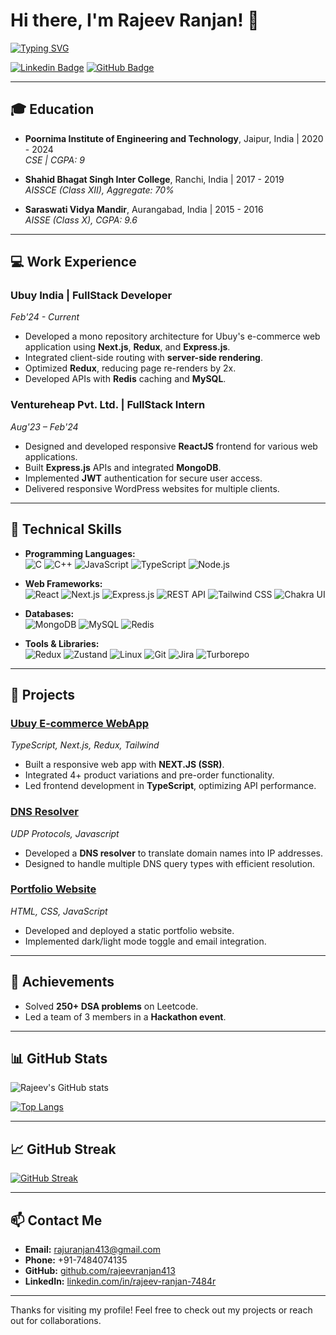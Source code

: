 # Hi there, I'm Rajeev Ranjan! 👋

[![Typing SVG](https://readme-typing-svg.demolab.com?font=Fira+Code&weight=500&size=26&pause=1000&color=36BCF7&center=true&vCenter=true&width=435&lines=FullStack+Developer;Open+to+New+Opportunities;Lifelong+Learner)](https://git.io/typing-svg)

[![Linkedin Badge](https://img.shields.io/badge/-Rajeev%20Ranjan-blue?style=flat-square&logo=Linkedin&logoColor=white&link=https://www.linkedin.com/in/rajeev-ranjan-7484r/)](https://www.linkedin.com/in/rajeev-ranjan-7484r/)
[![GitHub Badge](https://img.shields.io/badge/-@rajeevranjan413-black?style=flat-square&logo=github&logoColor=white&link=https://github.com/rajeevranjan413)](https://github.com/rajeevranjan413)

---

## 🎓 Education

- **Poornima Institute of Engineering and Technology**, Jaipur, India | 2020 - 2024  
  *CSE | CGPA: 9*

- **Shahid Bhagat Singh Inter College**, Ranchi, India | 2017 - 2019  
  *AISSCE (Class XII), Aggregate: 70%*

- **Saraswati Vidya Mandir**, Aurangabad, India | 2015 - 2016  
  *AISSE (Class X), CGPA: 9.6*

---

## 💻 Work Experience

### **Ubuy India | FullStack Developer**  
*Feb'24 - Current*

- Developed a mono repository architecture for Ubuy's e-commerce web application using **Next.js**, **Redux**, and **Express.js**.
- Integrated client-side routing with **server-side rendering**.
- Optimized **Redux**, reducing page re-renders by 2x.
- Developed APIs with **Redis** caching and **MySQL**.

### **Ventureheap Pvt. Ltd. | FullStack Intern**  
*Aug'23 – Feb'24*

- Designed and developed responsive **ReactJS** frontend for various web applications.
- Built **Express.js** APIs and integrated **MongoDB**.
- Implemented **JWT** authentication for secure user access.
- Delivered responsive WordPress websites for multiple clients.

---

## 🔧 Technical Skills

- **Programming Languages:**  
  ![C](https://img.shields.io/badge/-C-A8B9CC?style=flat-square&logo=c&logoColor=white) ![C++](https://img.shields.io/badge/-C++-00599C?style=flat-square&logo=c%2B%2B&logoColor=white) ![JavaScript](https://img.shields.io/badge/-JavaScript-F7DF1E?style=flat-square&logo=javascript&logoColor=black) ![TypeScript](https://img.shields.io/badge/-TypeScript-3178C6?style=flat-square&logo=typescript&logoColor=white) ![Node.js](https://img.shields.io/badge/-Node.js-339933?style=flat-square&logo=node.js&logoColor=white)

- **Web Frameworks:**  
  ![React](https://img.shields.io/badge/-React-61DAFB?style=flat-square&logo=react&logoColor=white) ![Next.js](https://img.shields.io/badge/-Next.js-black?style=flat-square&logo=next.js&logoColor=white) ![Express.js](https://img.shields.io/badge/-Express.js-black?style=flat-square&logo=express&logoColor=white) ![REST API](https://img.shields.io/badge/-REST%20API-FF6F00?style=flat-square&logo=api&logoColor=white) ![Tailwind CSS](https://img.shields.io/badge/-Tailwind%20CSS-38B2AC?style=flat-square&logo=tailwind-css&logoColor=white) ![Chakra UI](https://img.shields.io/badge/-Chakra%20UI-319795?style=flat-square&logo=chakra-ui&logoColor=white)

- **Databases:**  
  ![MongoDB](https://img.shields.io/badge/-MongoDB-47A248?style=flat-square&logo=mongodb&logoColor=white) ![MySQL](https://img.shields.io/badge/-MySQL-4479A1?style=flat-square&logo=mysql&logoColor=white) ![Redis](https://img.shields.io/badge/-Redis-DC382D?style=flat-square&logo=redis&logoColor=white)

- **Tools & Libraries:**  
  ![Redux](https://img.shields.io/badge/-Redux-764ABC?style=flat-square&logo=redux&logoColor=white) ![Zustand](https://img.shields.io/badge/-Zustand-764ABC?style=flat-square&logo=redux&logoColor=white) ![Linux](https://img.shields.io/badge/-Linux-FCC624?style=flat-square&logo=linux&logoColor=black) ![Git](https://img.shields.io/badge/-Git-F05032?style=flat-square&logo=git&logoColor=white) ![Jira](https://img.shields.io/badge/-Jira-0052CC?style=flat-square&logo=jira&logoColor=white) ![Turborepo](https://img.shields.io/badge/-Turborepo-3178C6?style=flat-square&logo=turborepo&logoColor=white)

---

## 🌟 Projects

### [**Ubuy E-commerce WebApp**](#)  
*TypeScript, Next.js, Redux, Tailwind*  
- Built a responsive web app with **NEXT.JS (SSR)**.
- Integrated 4+ product variations and pre-order functionality.
- Led frontend development in **TypeScript**, optimizing API performance.

### [**DNS Resolver**](#)  
*UDP Protocols, Javascript*  
- Developed a **DNS resolver** to translate domain names into IP addresses.
- Designed to handle multiple DNS query types with efficient resolution.

### [**Portfolio Website**](#)  
*HTML, CSS, JavaScript*  
- Developed and deployed a static portfolio website.
- Implemented dark/light mode toggle and email integration.

---

## 🎯 Achievements

- Solved **250+ DSA problems** on Leetcode.
- Led a team of 3 members in a **Hackathon event**.

---

## 📊 GitHub Stats

![Rajeev's GitHub stats](https://github-readme-stats.vercel.app/api?username=rajeevranjan413&show_icons=true&theme=radical&count_private=true)

[![Top Langs](https://github-readme-stats.vercel.app/api/top-langs/?username=rajeevranjan413&layout=compact&theme=radical)](https://github.com/rajeevranjan413/github-readme-stats)

---

## 📈 GitHub Streak

[![GitHub Streak](https://github-readme-streak-stats.herokuapp.com?user=rajeevranjan413&theme=radical)](https://git.io/streak-stats)

---

## 📫 Contact Me

- **Email:** rajuranjan413@gmail.com  
- **Phone:** +91-7484074135  
- **GitHub:** [github.com/rajeevranjan413](https://github.com/rajeevranjan413)  
- **LinkedIn:** [linkedin.com/in/rajeev-ranjan-7484r](https://www.linkedin.com/in/rajeev-ranjan-7484r/)

---

Thanks for visiting my profile! Feel free to check out my projects or reach out for collaborations.
